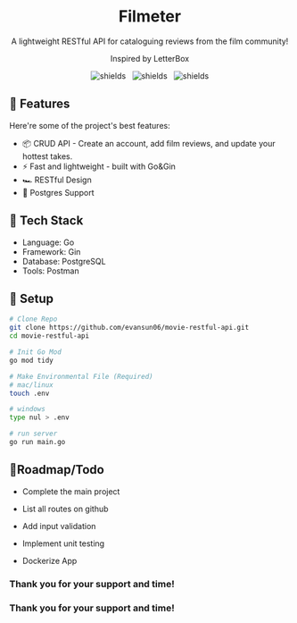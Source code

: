 
<h1 align="center" id="title">Filmeter</h1>

<p align="center" id="description">A lightweight RESTful API for cataloguing reviews from the film community!</p>
<p align="center" id="description">Inspired by LetterBox</p>

<p align="center">
  <img src="https://img.shields.io/badge/status-WIP-yellow" alt="shields">&nbsp;&nbsp;
  <img src="https://img.shields.io/github/last-commit/evansun06/movie-restful-api" alt="shields">&nbsp;&nbsp;
  <img src="https://img.shields.io/github/issues/evansun06/movie-restful-api" alt="shields">
</p>



<h2>🚀 Features</h2>

Here're some of the project's best features:

*   📦 CRUD API - Create an account, add film reviews, and update your hottest takes.
*   ⚡ Fast and lightweight - built with Go&Gin
*   🏎 RESTful Design
*   💾 Postgres Support

<h2>🧰 Tech Stack</h2>

*   Language: Go
*   Framework: Gin
*   Database: PostgreSQL
*   Tools: Postman


<h2>🥼 Setup</h2>

```bash
# Clone Repo
git clone https://github.com/evansun06/movie-restful-api.git
cd movie-restful-api

# Init Go Mod
go mod tidy

# Make Environmental File (Required)
# mac/linux
touch .env

# windows
type nul > .env

# run server
go run main.go
```

<h2>📃Roadmap/Todo</h2>

* Complete the main project

* List all routes on github
* Add input validation
* Implement unit testing
* Dockerize App


### Thank you for your support and time!


### Thank you for your support and time!



